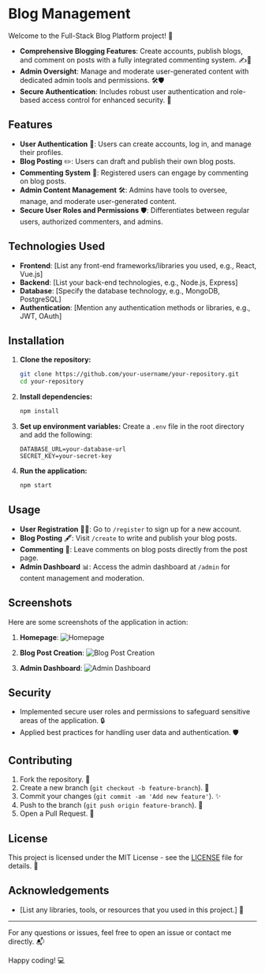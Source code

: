 # Blog Management

Welcome to the Full-Stack Blog Platform project! 🌟 

- **Comprehensive Blogging Features**: Create accounts, publish blogs, and comment on posts with a fully integrated commenting system. ✍️💬
- **Admin Oversight**: Manage and moderate user-generated content with dedicated admin tools and permissions. 🛠️🛡️
- **Secure Authentication**: Includes robust user authentication and role-based access control for enhanced security. 🔐



## Features

- **User Authentication** 🔑: Users can create accounts, log in, and manage their profiles.
- **Blog Posting** ✏️: Users can draft and publish their own blog posts.
- **Commenting System** 💬: Registered users can engage by commenting on blog posts.
- **Admin Content Management** 🛠️: Admins have tools to oversee, manage, and moderate user-generated content.
- **Secure User Roles and Permissions** 🛡️: Differentiates between regular users, authorized commenters, and admins.

## Technologies Used

- **Frontend**: [List any front-end frameworks/libraries you used, e.g., React, Vue.js]
- **Backend**: [List your back-end technologies, e.g., Node.js, Express]
- **Database**: [Specify the database technology, e.g., MongoDB, PostgreSQL]
- **Authentication**: [Mention any authentication methods or libraries, e.g., JWT, OAuth]

## Installation

1. **Clone the repository:**
    ```bash
    git clone https://github.com/your-username/your-repository.git
    cd your-repository
    ```

2. **Install dependencies:**
    ```bash
    npm install
    ```

3. **Set up environment variables:**
    Create a `.env` file in the root directory and add the following:
    ```env
    DATABASE_URL=your-database-url
    SECRET_KEY=your-secret-key
    ```

4. **Run the application:**
    ```bash
    npm start
    ```

## Usage

- **User Registration** 🧑‍💻: Go to `/register` to sign up for a new account.
- **Blog Posting** 🖋️: Visit `/create` to write and publish your blog posts.
- **Commenting** 💭: Leave comments on blog posts directly from the post page.
- **Admin Dashboard** 📊: Access the admin dashboard at `/admin` for content management and moderation.

## Screenshots

Here are some screenshots of the application in action:

1. **Homepage**:
   ![Homepage](path-to-homepage-screenshot.png)

2. **Blog Post Creation**:
   ![Blog Post Creation](path-to-blog-post-creation-screenshot.png)

3. **Admin Dashboard**:
   ![Admin Dashboard](path-to-admin-dashboard-screenshot.png)

## Security

- Implemented secure user roles and permissions to safeguard sensitive areas of the application. 🔒
- Applied best practices for handling user data and authentication. 🛡️

## Contributing

1. Fork the repository. 🍴
2. Create a new branch (`git checkout -b feature-branch`). 🌿
3. Commit your changes (`git commit -am 'Add new feature'`). ✨
4. Push to the branch (`git push origin feature-branch`). 🚀
5. Open a Pull Request. 🔄

## License

This project is licensed under the MIT License - see the [LICENSE](LICENSE) file for details. 📜

## Acknowledgements

- [List any libraries, tools, or resources that you used in this project.] 🙏

---

For any questions or issues, feel free to open an issue or contact me directly. 📬

Happy coding! 💻

